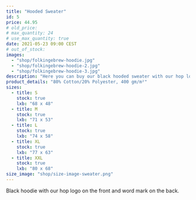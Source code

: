 ```yaml
---
title: "Hooded Sweater"
id: 5
price: 44.95
# old_price:
# max_quantity: 24
# use_max_quantity: true
date: 2021-05-23 09:00 CEST
# out_of_stock:
images:
  - "shop/folkingebrew-hoodie.jpg"
  - "shop/folkingebrew-hoodie-2.jpg"
  - "shop/folkingebrew-hoodie-3.jpg"
description: "Here you can buy our black hooded sweater with our hop logo on the front and word mark on the back."
product_details: "80% Cotton/20% Polyester, 400 gm/m²"
sizes:
  - title: S
    stock: true
    lxb: "68 x 48"
  - title: M
    stock: true
    lxb: "71 x 53"
  - title: L
    stock: true
    lxb: "74 x 58"
  - title: XL
    stock: true
    lxb: "77 x 63"
  - title: XXL
    stock: true
    lxb: "80 x 68"
size_image: "shop/size-image-sweater.png"
---
```


Black hoodie with our hop logo on the front and word mark on the back.
